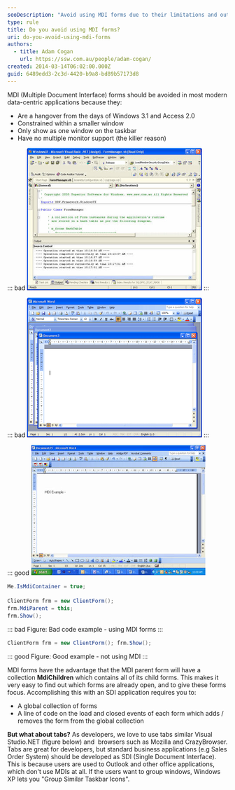 ```yaml
---
seoDescription: "Avoid using MDI forms due to their limitations and outdated design, instead opting for SDI applications that provide a more intuitive and modern user experience."
type: rule
title: Do you avoid using MDI forms?
uri: do-you-avoid-using-mdi-forms
authors:
  - title: Adam Cogan
    url: https://ssw.com.au/people/adam-cogan/
created: 2014-03-14T06:02:00.000Z
guid: 6489edd3-2c3d-4420-b9a8-bd89b57173d8
---
```

MDI (Multiple Document Interface) forms should be avoided in most modern data-centric applications because they:

* Are a hangover from the days of Windows 3.1 and Access 2.0
* Constrained within a smaller window
* Only show as one window on the taskbar
* Have no multiple monitor support (the killer reason)

<!--endintro-->

::: bad
![Figure: Bad example - VS.NET with tabs is cool for developers, but not for the average knowledge worker](vs.net.jpg)
:::

::: bad
![Figure: Bad example - Word 2003 in MDI mode](wordmdibad.gif)
:::

::: good
![Figure: Good example - Word 2003 with Default Settings](sdiexample.jpg)

```cs
Me.IsMdiContainer = true;

ClientForm frm = new ClientForm();
frm.MdiParent = this;
frm.Show();
```

::: bad
Figure: Bad code example - using MDI forms 
:::

```cs
ClientForm frm = new ClientForm(); frm.Show();
```

::: good
Figure: Good example - not using MDI
:::

MDI forms have the advantage that the MDI parent form will have a collection **MdiChildren** which contains all of its child forms. This makes it very easy to find out which forms are already open, and to give these forms focus. Accomplishing this with an SDI application requires you to:

* A global collection of forms
* A line of code on the load and closed events of each form which adds / removes the form from the global collection

**But what about tabs?**
As developers, we love to use tabs similar Visual Studio.NET (figure below) and  browsers such as Mozilla and CrazyBrowser. Tabs are great for developers, but standard business applications (e.g Sales Order System) should be developed as SDI (Single Document Interface). This is because users are used to Outlook and other office applications, which don't use MDIs at all. If the users want to group windows, Windows XP lets you "Group Similar Taskbar Icons".
